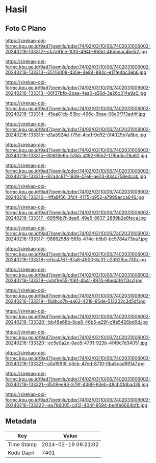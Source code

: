 # Hasil

## Foto C Plano

https://sirekap-obj-formc.kpu.go.id/9ad7/pemilu/pdpr/74/02/03/10/06/7402031006002-20240216-133312--cb7a61ce-10f0-4940-963d-46b5eac4be52.jpg

https://sirekap-obj-formc.kpu.go.id/9ad7/pemilu/pdpr/74/02/03/10/06/7402031006002-20240216-133313--35116008-d30e-4e84-884c-e17fe4bc3eb6.jpg

https://sirekap-obj-formc.kpu.go.id/9ad7/pemilu/pdpr/74/02/03/10/06/7402031006002-20240216-133313--06f37bfb-2baa-4ea0-a56d-3a26c314a9a0.jpg

https://sirekap-obj-formc.kpu.go.id/9ad7/pemilu/pdpr/74/02/03/10/06/7402031006002-20240216-133314--45aa81cb-53bc-496c-9bae-08e0f7f3ad4f.jpg

https://sirekap-obj-formc.kpu.go.id/9ad7/pemilu/pdpr/74/02/03/10/06/7402031006002-20240216-133315--d3a5924d-f75d-4ca1-9d92-0f4029b7a8be.jpg

https://sirekap-obj-formc.kpu.go.id/9ad7/pemilu/pdpr/74/02/03/10/06/7402031006002-20240216-133315--80616e6b-535b-4192-95b2-179bd5c26a62.jpg

https://sirekap-obj-formc.kpu.go.id/9ad7/pemilu/pdpr/74/02/03/10/06/7402031006002-20240216-133316--82a4c81f-1939-47e9-ae23-834c758edcab.jpg

https://sirekap-obj-formc.kpu.go.id/9ad7/pemilu/pdpr/74/02/03/10/06/7402031006002-20240216-133316--4ffa9f56-3fd4-4175-b952-a7999ecca646.jpg

https://sirekap-obj-formc.kpu.go.id/9ad7/pemilu/pdpr/74/02/03/10/06/7402031006002-20240216-133317--695f6b7f-dee6-49e5-8637-2889b2e8feca.jpg

https://sirekap-obj-formc.kpu.go.id/9ad7/pemilu/pdpr/74/02/03/10/06/7402031006002-20240216-133317--98862588-581b-474e-b5b0-bc5784a73ba7.jpg

https://sirekap-obj-formc.kpu.go.id/9ad7/pemilu/pdpr/74/02/03/10/06/7402031006002-20240216-133318--efbc4767-97a8-4900-8c31-c2d929ac73fb.jpg

https://sirekap-obj-formc.kpu.go.id/9ad7/pemilu/pdpr/74/02/03/10/06/7402031006002-20240216-133319--adaf9e55-f06f-4b41-8974-9be4a16113cd.jpg

https://sirekap-obj-formc.kpu.go.id/9ad7/pemilu/pdpr/74/02/03/10/06/7402031006002-20240216-133319--18dbcd7b-aa63-4218-85de-512202c3d5df.jpg

https://sirekap-obj-formc.kpu.go.id/9ad7/pemilu/pdpr/74/02/03/10/06/7402031006002-20240216-133320--bb48e68b-8ce8-46b5-a29f-c1fe5426bd6d.jpg

https://sirekap-obj-formc.kpu.go.id/9ad7/pemilu/pdpr/74/02/03/10/06/7402031006002-20240216-133320--ec5e0a2e-0ac8-4791-923b-4f49c7d34051.jpg

https://sirekap-obj-formc.kpu.go.id/9ad7/pemilu/pdpr/74/02/03/10/06/7402031006002-20240216-133321--a0a1993f-b3eb-47ed-8710-0ba5cad69147.jpg

https://sirekap-obj-formc.kpu.go.id/9ad7/pemilu/pdpr/74/02/03/10/06/7402031006002-20240216-133321--8509ee93-379f-4369-83eb-48cb01dbad39.jpg

https://sirekap-obj-formc.kpu.go.id/9ad7/pemilu/pdpr/74/02/03/10/06/7402031006002-20240216-133322--ea786005-cd12-404f-9594-be4fe6664bfb.jpg


## Metadata

| Key        | Value               |
| ---------- | ------------------- |
| Time Stamp | 2024-02-19 06:21:02 |
| Kode Dapil | 7401                |



